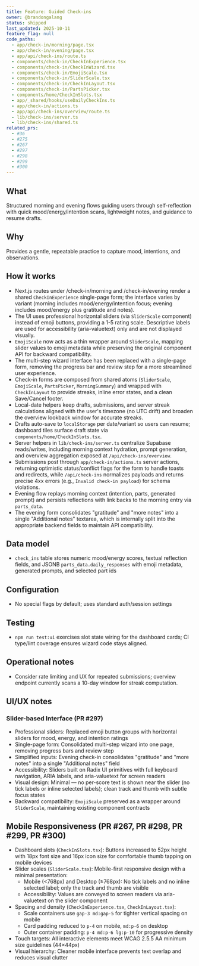 ```yaml
---
title: Feature: Guided Check-ins
owner: @brandongalang
status: shipped
last_updated: 2025-10-11
feature_flag: null
code_paths:
  - app/check-in/morning/page.tsx
  - app/check-in/evening/page.tsx
  - app/api/check-ins/route.ts
  - components/check-in/CheckInExperience.tsx
  - components/check-in/CheckInWizard.tsx
  - components/check-in/EmojiScale.tsx
  - components/check-in/SliderScale.tsx
  - components/check-in/CheckInLayout.tsx
  - components/check-in/PartsPicker.tsx
  - components/home/CheckInSlots.tsx
  - app/_shared/hooks/useDailyCheckIns.ts
  - app/check-in/actions.ts
  - app/api/check-ins/overview/route.ts
  - lib/check-ins/server.ts
  - lib/check-ins/shared.ts
related_prs:
  - #36
  - #275
  - #267
  - #297
  - #298
  - #299
  - #300
---
```


## What
Structured morning and evening flows guiding users through self-reflection with quick mood/energy/intention scans, lightweight notes, and guidance to resume drafts.

## Why
Provides a gentle, repeatable practice to capture mood, intentions, and observations.

## How it works
- Next.js routes under /check-in/morning and /check-in/evening render a shared `CheckInExperience` single-page form; the interface varies by variant (morning includes mood/energy/intention focus; evening includes mood/energy plus gratitude and notes).
- The UI uses professional horizontal sliders (via `SliderScale` component) instead of emoji buttons, providing a 1-5 rating scale. Descriptive labels are used for accessibility (aria-valuetext) only and are not displayed visually.
- `EmojiScale` now acts as a thin wrapper around `SliderScale`, mapping slider values to emoji metadata while preserving the original component API for backward compatibility.
- The multi-step wizard interface has been replaced with a single-page form, removing the progress bar and review step for a more streamlined user experience.
- Check-in forms are composed from shared atoms (`SliderScale`, `EmojiScale`, `PartsPicker`, `MorningSummary`) and wrapped with `CheckInLayout` to provide streaks, inline error states, and a clean Save/Cancel footer.
- Local-date helpers keep drafts, submissions, and server streak calculations aligned with the user's timezone (no UTC drift) and broaden the overview lookback window for accurate streaks.
- Drafts auto-save to `localStorage` per date/variant so users can resume; dashboard tiles surface draft state via `components/home/CheckInSlots.tsx`.
- Server helpers in `lib/check-ins/server.ts` centralize Supabase reads/writes, including morning context hydration, prompt generation, and overview aggregation exposed at `/api/check-ins/overview`.
- Submissions post through `app/check-in/actions.ts` server actions, returning optimistic status/conflict flags for the form to handle toasts and redirects, while `/api/check-ins` normalizes payloads and returns precise 4xx errors (e.g., `Invalid check-in payload`) for schema violations.
- Evening flow replays morning context (intention, parts, generated prompt) and persists reflections with link backs to the morning entry via `parts_data`.
- The evening form consolidates "gratitude" and "more notes" into a single "Additional notes" textarea, which is internally split into the appropriate backend fields to maintain API compatibility.

## Data model
- `check_ins` table stores numeric mood/energy scores, textual reflection fields, and JSONB `parts_data.daily_responses` with emoji metadata, generated prompts, and selected part ids

## Configuration
- No special flags by default; uses standard auth/session settings

## Testing
- `npm run test:ui` exercises slot state wiring for the dashboard cards; CI type/lint coverage ensures wizard code stays aligned.

## Operational notes
- Consider rate limiting and UX for repeated submissions; overview endpoint currently scans a 10-day window for streak computation.

## UI/UX notes

### Slider-based Interface (PR #297)
- Professional sliders: Replaced emoji button groups with horizontal sliders for mood, energy, and intention ratings
- Single-page form: Consolidated multi-step wizard into one page, removing progress bars and review step
- Simplified inputs: Evening check-in consolidates "gratitude" and "more notes" into a single "Additional notes" field
- Accessibility: Sliders built on Radix UI primitives with full keyboard navigation, ARIA labels, and aria-valuetext for screen readers
- Visual design: Minimal — no per-score text is shown near the slider (no tick labels or inline selected labels); clean track and thumb with subtle focus states
- Backward compatibility: `EmojiScale` preserved as a wrapper around `SliderScale`, maintaining existing component contracts

## Mobile Responsiveness (PR #267, PR #298, PR #299, PR #300)
- Dashboard slots (`CheckInSlots.tsx`): Buttons increased to 52px height with 18px font size and 16px icon size for comfortable thumb tapping on mobile devices
- Slider scales (`SliderScale.tsx`): Mobile-first responsive design with a minimal presentation:
  - Mobile (<768px) and Desktop (≥768px): No tick labels and no inline selected label; only the track and thumb are visible
  - Accessibility: Values are conveyed to screen readers via aria-valuetext on the slider component
- Spacing and density (`CheckInExperience.tsx`, `CheckInLayout.tsx`):
  - Scale containers use `gap-3 md:gap-5` for tighter vertical spacing on mobile
  - Card padding reduced to `p-4` on mobile, `md:p-6` on desktop
  - Outer container padding: `p-4 md:p-6 lg:p-10` for progressive density
- Touch targets: All interactive elements meet WCAG 2.5.5 AA minimum size guidelines (44×44px)
- Visual hierarchy: Cleaner mobile interface prevents text overlap and reduces visual clutter
